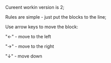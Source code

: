 Cureent workin version is 2;

Rules are simple - just put the blocks to the line;


Use arrow keys to move the block:

  "←" - move to the left
  
  "→" - move to the right
  
  "↓" - move down

